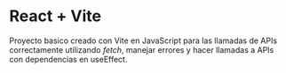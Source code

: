 # React + Vite

Proyecto basico creado con Vite en JavaScript para las llamadas de APIs correctamente utilizando *fetch*, manejar errores y hacer llamadas a APIs con dependencias en useEffect.
